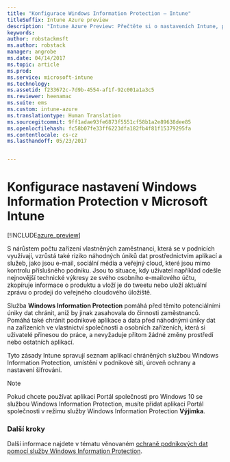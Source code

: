 ```yaml
---
title: "Konfigurace Windows Information Protection – Intune"
titleSuffix: Intune Azure preview
description: "Intune Azure Preview: Přečtěte si o nastaveních Intune, pomocí kterých můžete spravovat Windows Information Protection."
keywords: 
author: robstackmsft
ms.author: robstack
manager: angrobe
ms.date: 04/14/2017
ms.topic: article
ms.prod: 
ms.service: microsoft-intune
ms.technology: 
ms.assetid: f233672c-7d9b-4554-af1f-92c001a1a3c5
ms.reviewer: heenamac
ms.suite: ems
ms.custom: intune-azure
ms.translationtype: Human Translation
ms.sourcegitcommit: 9ff1adae93fe6873f5551cf58b1a2e89638dee85
ms.openlocfilehash: fc58b07fe33ff6223dfa182fb4f81f15379295fa
ms.contentlocale: cs-cz
ms.lasthandoff: 05/23/2017


---
```


# <a name="how-to-configure-windows-information-protection-in-microsoft-intune"></a>Konfigurace nastavení Windows Information Protection v Microsoft Intune

[!INCLUDE[azure_preview](./includes/azure_preview.md)]

S nárůstem počtu zařízení vlastněných zaměstnanci, která se v podnicích využívají, vzrůstá také riziko náhodných úniků dat prostřednictvím aplikací a služeb, jako jsou e-mail, sociální média a veřejný cloud, které jsou mimo kontrolu příslušného podniku. Jsou to situace, kdy uživatel například odešle nejnovější technické výkresy ze svého osobního e-mailového účtu, zkopíruje informace o produktu a vloží je do tweetu nebo uloží aktuální zprávu o prodeji do veřejného cloudového úložiště.

Služba **Windows Information Protection** pomáhá před těmito potenciálními úniky dat chránit, aniž by jinak zasahovala do činnosti zaměstnanců. Pomáhá také chránit podnikové aplikace a data před náhodnými úniky dat na zařízeních ve vlastnictví společnosti a osobních zařízeních, která si uživatelé přinesou do práce, a nevyžaduje přitom žádné změny prostředí nebo ostatních aplikací.

Tyto zásady Intune spravují seznam aplikací chráněných službou Windows Information Protection, umístění v podnikové síti, úroveň ochrany a nastavení šifrování.

>[!NOTE]
> Pokud chcete používat aplikaci Portál společnosti pro Windows 10 se službou Windows Information Protection, musíte přidat aplikaci Portál společnosti v režimu služby Windows Information Protection **Výjimka**. 

### <a name="next-steps"></a>Další kroky
Další informace najdete v tématu věnovaném [ochraně podnikových dat pomocí služby Windows Information Protection](https://technet.microsoft.com/itpro/windows/keep-secure/protect-enterprise-data-using-wip).

